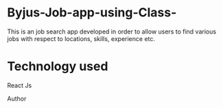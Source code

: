 # Byjus-Job-app-using-Class-

This is an job search app developed in order to allow users to find various jobs with respect to locations, skills, experience etc.

# Technology used

React Js

Author

